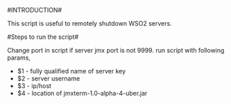 #INTRODUCTION#

This script is useful to remotely shutdown WSO2 servers. 

#Steps to run the script#

Change port in script if server jmx port is not 9999.
run script with following params,
* $1 - fully qualified name of server key
* $2 - server username
* $3 - ip/host
* $4 - location of jmxterm-1.0-alpha-4-uber.jar

